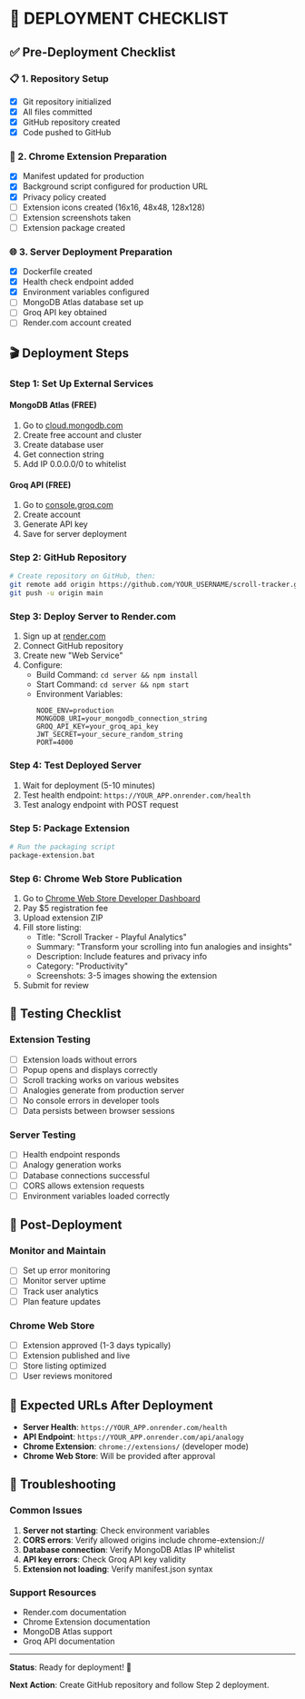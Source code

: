 # 🚀 DEPLOYMENT CHECKLIST

## ✅ Pre-Deployment Checklist

### 📋 1. Repository Setup
- [x] Git repository initialized
- [x] All files committed
- [x] GitHub repository created
- [x] Code pushed to GitHub

### 🎯 2. Chrome Extension Preparation
- [x] Manifest updated for production
- [x] Background script configured for production URL
- [x] Privacy policy created
- [ ] Extension icons created (16x16, 48x48, 128x128)
- [ ] Extension screenshots taken
- [ ] Extension package created

### 🌐 3. Server Deployment Preparation
- [x] Dockerfile created
- [x] Health check endpoint added
- [x] Environment variables configured
- [ ] MongoDB Atlas database set up
- [ ] Groq API key obtained
- [ ] Render.com account created

## 🎬 Deployment Steps

### Step 1: Set Up External Services

#### MongoDB Atlas (FREE)
1. Go to [cloud.mongodb.com](https://cloud.mongodb.com)
2. Create free account and cluster
3. Create database user
4. Get connection string
5. Add IP 0.0.0.0/0 to whitelist

#### Groq API (FREE)
1. Go to [console.groq.com](https://console.groq.com)
2. Create account
3. Generate API key
4. Save for server deployment

### Step 2: GitHub Repository
```bash
# Create repository on GitHub, then:
git remote add origin https://github.com/YOUR_USERNAME/scroll-tracker.git
git push -u origin main
```

### Step 3: Deploy Server to Render.com
1. Sign up at [render.com](https://render.com)
2. Connect GitHub repository
3. Create new "Web Service"
4. Configure:
   - Build Command: `cd server && npm install`
   - Start Command: `cd server && npm start`
   - Environment Variables:
     ```
     NODE_ENV=production
     MONGODB_URI=your_mongodb_connection_string
     GROQ_API_KEY=your_groq_api_key
     JWT_SECRET=your_secure_random_string
     PORT=4000
     ```

### Step 4: Test Deployed Server
1. Wait for deployment (5-10 minutes)
2. Test health endpoint: `https://YOUR_APP.onrender.com/health`
3. Test analogy endpoint with POST request

### Step 5: Package Extension
```bash
# Run the packaging script
package-extension.bat
```

### Step 6: Chrome Web Store Publication
1. Go to [Chrome Web Store Developer Dashboard](https://chrome.google.com/webstore/devconsole/)
2. Pay $5 registration fee
3. Upload extension ZIP
4. Fill store listing:
   - Title: "Scroll Tracker - Playful Analytics"
   - Summary: "Transform your scrolling into fun analogies and insights"
   - Description: Include features and privacy info
   - Category: "Productivity"
   - Screenshots: 3-5 images showing the extension
5. Submit for review

## 🧪 Testing Checklist

### Extension Testing
- [ ] Extension loads without errors
- [ ] Popup opens and displays correctly
- [ ] Scroll tracking works on various websites
- [ ] Analogies generate from production server
- [ ] No console errors in developer tools
- [ ] Data persists between browser sessions

### Server Testing  
- [ ] Health endpoint responds
- [ ] Analogy generation works
- [ ] Database connections successful
- [ ] CORS allows extension requests
- [ ] Environment variables loaded correctly

## 🎯 Post-Deployment

### Monitor and Maintain
- [ ] Set up error monitoring
- [ ] Monitor server uptime
- [ ] Track user analytics
- [ ] Plan feature updates

### Chrome Web Store
- [ ] Extension approved (1-3 days typically)
- [ ] Extension published and live
- [ ] Store listing optimized
- [ ] User reviews monitored

## 📱 Expected URLs After Deployment

- **Server Health**: `https://YOUR_APP.onrender.com/health`
- **API Endpoint**: `https://YOUR_APP.onrender.com/api/analogy`
- **Chrome Extension**: `chrome://extensions/` (developer mode)
- **Chrome Web Store**: Will be provided after approval

## 🚨 Troubleshooting

### Common Issues
1. **Server not starting**: Check environment variables
2. **CORS errors**: Verify allowed origins include chrome-extension://
3. **Database connection**: Verify MongoDB Atlas IP whitelist
4. **API key errors**: Check Groq API key validity
5. **Extension not loading**: Verify manifest.json syntax

### Support Resources
- Render.com documentation
- Chrome Extension documentation  
- MongoDB Atlas support
- Groq API documentation

---

**Status**: Ready for deployment! 🎉

**Next Action**: Create GitHub repository and follow Step 2 deployment.
